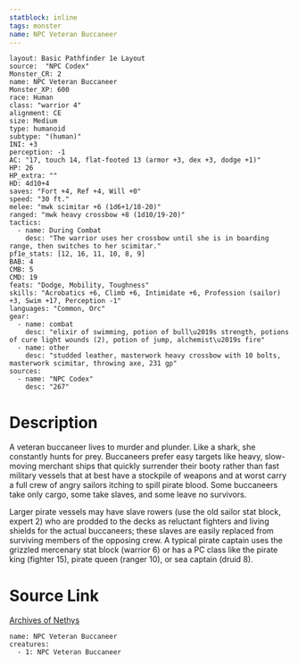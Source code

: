 ```yaml
---
statblock: inline
tags: monster
name: NPC Veteran Buccaneer
---
```

```statblock
layout: Basic Pathfinder 1e Layout
source:  "NPC Codex"
Monster_CR: 2
name: NPC Veteran Buccaneer
Monster_XP: 600
race: Human
class: "warrior 4"
alignment: CE
size: Medium
type: humanoid
subtype: "(human)"
INI: +3
perception: -1
AC: "17, touch 14, flat-footed 13 (armor +3, dex +3, dodge +1)"
HP: 26
HP_extra: ""
HD: 4d10+4
saves: "Fort +4, Ref +4, Will +0"
speed: "30 ft."
melee: "mwk scimitar +6 (1d6+1/18-20)"
ranged: "mwk heavy crossbow +8 (1d10/19-20)"
tactics:
  - name: During Combat
    desc: "The warrior uses her crossbow until she is in boarding range, then switches to her scimitar."
pf1e_stats: [12, 16, 11, 10, 8, 9]
BAB: 4
CMB: 5
CMD: 19
feats: "Dodge, Mobility, Toughness"
skills: "Acrobatics +6, Climb +6, Intimidate +6, Profession (sailor) +3, Swim +17, Perception -1"
languages: "Common, Orc"
gear:
  - name: combat
    desc: "elixir of swimming, potion of bull\u2019s strength, potions of cure light wounds (2), potion of jump, alchemist\u2019s fire"
  - name: other
    desc: "studded leather, masterwork heavy crossbow with 10 bolts, masterwork scimitar, throwing axe, 231 gp"
sources:
  - name: "NPC Codex"
    desc: "267"
```
# Description
A veteran buccaneer lives to murder and plunder. Like a shark, she constantly hunts for prey. Buccaneers prefer easy targets like heavy, slow-moving merchant ships that quickly surrender their booty rather than fast military vessels that at best have a stockpile of weapons and at worst carry a full crew of angry sailors itching to spill pirate blood. Some buccaneers take only cargo, some take slaves, and some leave no survivors.

Larger pirate vessels may have slave rowers (use the old sailor stat block, expert 2) who are prodded to the decks as reluctant fighters and living shields for the actual buccaneers; these slaves are easily replaced from surviving members of the opposing crew. A typical pirate captain uses the grizzled mercenary stat block (warrior 6) or has a PC class like the pirate king (fighter 15), pirate queen (ranger 10), or sea captain (druid 8).
# Source Link
[Archives of Nethys](https://aonprd.com/NPCDisplay.aspx?ItemName=Veteran%20Buccaneer)
```encounter-table
name: NPC Veteran Buccaneer
creatures:
  - 1: NPC Veteran Buccaneer
```
